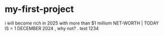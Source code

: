 # my-first-project

i will become rich in 2025 with more than $1 milliom NET-WORTH | TODAY IS = 1 DECEMBER 2024 , why not?
.
test 1234
